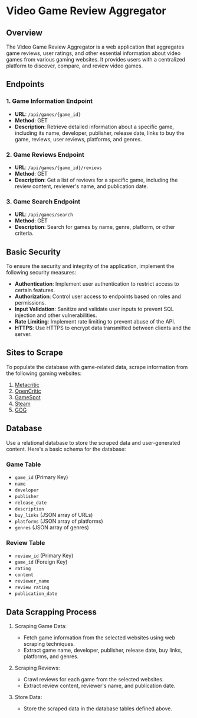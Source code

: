 # Video Game Review Aggregator

## Overview

The Video Game Review Aggregator is a web application that aggregates game reviews, user ratings, and other essential information about video games from various gaming websites. It provides users with a centralized platform to discover, compare, and review video games.

## Endpoints

### 1. Game Information Endpoint

- **URL**: `/api/games/{game_id}`
- **Method**: GET
- **Description**: Retrieve detailed information about a specific game, including its name, developer, publisher, release date, links to buy the game, reviews, user reviews, platforms, and genres.

### 2. Game Reviews Endpoint

- **URL**: `/api/games/{game_id}/reviews`
- **Method**: GET
- **Description**: Get a list of reviews for a specific game, including the review content, reviewer's name, and publication date.

### 3. Game Search Endpoint

- **URL**: `/api/games/search`
- **Method**: GET
- **Description**: Search for games by name, genre, platform, or other criteria.

## Basic Security

To ensure the security and integrity of the application, implement the following security measures:

- **Authentication**: Implement user authentication to restrict access to certain features.
- **Authorization**: Control user access to endpoints based on roles and permissions.
- **Input Validation**: Sanitize and validate user inputs to prevent SQL injection and other vulnerabilities.
- **Rate Limiting**: Implement rate limiting to prevent abuse of the API.
- **HTTPS**: Use HTTPS to encrypt data transmitted between clients and the server.

## Sites to Scrape

To populate the database with game-related data, scrape information from the following gaming websites:

1. [Metacritic](https://www.metacritic.com/)
2. [OpenCritic](https://opencritic.com/)
3. [GameSpot](https://www.gamespot.com/)
4. [Steam](https://store.steampowered.com/)
5. [GOG](https://www.gog.com/)

## Database

Use a relational database to store the scraped data and user-generated content. Here's a basic schema for the database:

### Game Table

- `game_id` (Primary Key)
- `name` 
- `developer`
- `publisher`
- `release_date`
- `description`
- `buy_links` (JSON array of URLs)
- `platforms` (JSON array of platforms)
- `genres` (JSON array of genres)

### Review Table

- `review_id` (Primary Key)
- `game_id` (Foreign Key)
- `rating`
- `content`
- `reviewer_name`
- `review rating`
- `publication_date`

## Data Scrapping Process

1. Scraping Game Data:

   - Fetch game information from the selected websites using web scraping techniques.
   - Extract game name, developer, publisher, release date, buy links, platforms, and genres.

2. Scraping Reviews:

   - Crawl reviews for each game from the selected websites.
   - Extract review content, reviewer's name, and publication date.

3. Store Data:
   - Store the scraped data in the database tables defined above.
